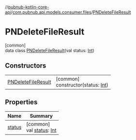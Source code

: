 //[pubnub-kotlin-core-api](../../../index.md)/[com.pubnub.api.models.consumer.files](../index.md)/[PNDeleteFileResult](index.md)

# PNDeleteFileResult

[common]\
data class [PNDeleteFileResult](index.md)(val status: [Int](https://kotlinlang.org/api/latest/jvm/stdlib/kotlin-stdlib/kotlin/-int/index.html))

## Constructors

| | |
|---|---|
| [PNDeleteFileResult](-p-n-delete-file-result.md) | [common]<br>constructor(status: [Int](https://kotlinlang.org/api/latest/jvm/stdlib/kotlin-stdlib/kotlin/-int/index.html)) |

## Properties

| Name | Summary |
|---|---|
| [status](status.md) | [common]<br>val [status](status.md): [Int](https://kotlinlang.org/api/latest/jvm/stdlib/kotlin-stdlib/kotlin/-int/index.html) |
